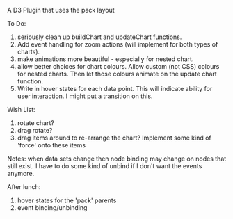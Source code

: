 A D3 Plugin that uses the pack layout

To Do:
1. seriously clean up buildChart and updateChart functions.
2. Add event handling for zoom actions (will implement for both types of charts).
3. make animations more beautiful - especially for nested chart.
4. allow better choices for chart colours. Allow custom (not CSS) colours for nested charts. Then let those colours animate on the update chart function.
5. Write in hover states for each data point. This will indicate ability for user interaction. I might put a transition on this.

Wish List:
1. rotate chart?
2. drag rotate?
3. drag items around to re-arrange the chart? Implement some kind of 'force' onto these items 

Notes: when data sets change then node binding may change on nodes that still exist. I have to do some kind of unbind if I don't want the events anymore.

After lunch:
1. hover states for the 'pack' parents
2. event binding/unbinding